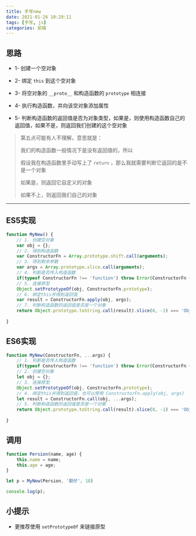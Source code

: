 ```yaml
---
title: 手写new
date: 2021-01-26 10:29:11
tags: [手写, js]
categories: 前端
---
```



## 思路

- 1- 创建一个空对象



- 2- 绑定 `this` 到这个空对象



- 3- 将空对象的 `__proto__` 和构造函数的 `prototype` 相连接



- 4- 执行构造函数，并向该空对象添加属性



- 5- 判断构造函数的返回值是否为对象类型，如果是，则使用构造函数自己的返回值，如果不是，则返回我们创建的这个空对象

<!-- more -->

> 第五点可能有人不理解，意思就是：
>
> 我们的构造函数一般情况下是没有返回值的，所以
>
> 假设我在构造函数里手动写上了 `return` ，那么我就需要判断它返回的是不是一个对象
>
> 如果是，则返回它自定义的对象
>
> 如果不上，则返回我们自己的对象



---



## ES5实现

```js
function MyNew() {
    // 1. 创建空对象
    var obj = {};
    // 2. 得到构造函数
    var ConstructorFn = Array.prototype.shift.call(arguments);
    // 3. 得到剩余参数
    var args = Array.prototype.slice.call(arguments);
    // 4. 判断是否传入构造函数
    if(typeof ConstructorFn !== 'function') throw Error(ConstructorFn + ' is not a constructor function');
    // 5. 连接原型
    Object.setPrototypeOf(obj, ConstructorFn.prototype);
    // 6. 绑定this并得到返回值
    var result = ConstructorFn.apply(obj, args);
    // 7. 判断构造函数的返回值是否是一个对象
    return Object.prototype.toString.call(result).slice(8, -1) === 'Object' ? result : obj;
    
}
```







## ES6实现

```js
function MyNew(ConstructorFn, ...args) {
    // 1. 判断是否传入构造函数
    if(typeof ConstructorFn !== 'function') throw Error(ConstructorFn + ' is not a constructor function');
    // 2. 创建空对象
    let obj = {};
    // 3. 连接原型
    Object.setPrototypeOf(obj, ConstructorFn.prototype);
    // 4. 绑定this并得到返回值，也可以使用 ConstructorFn.apply(obj, args)
    let result = ConstructorFn.call(obj, ...args);
    // 5. 判断构造函数的返回值是否是一个对象
    return Object.prototype.toString.call(result).slice(8, -1) === 'Object' ? result : obj;
    
}
```







## 调用

```js
function Persion(name, age) {
    this.name = name;
    this.age = age;
}

let p = MyNew(Persion, '靓仔', 18)

console.log(p);
```





## 小提示

- 更推荐使用 `setPrototypeOf` 来链接原型

